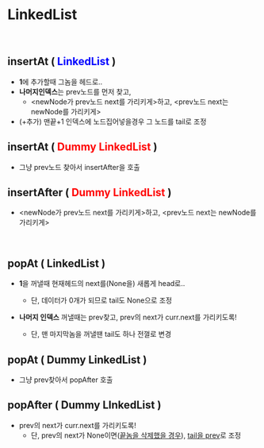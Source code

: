 # LinkedList
&nbsp;
## insertAt ( <span style="color: blue">LinkedList</span> )

- **1**에 추가할때 그놈을 헤드로..
- **나머지인덱스**는 prev노드를 먼저 찾고, 
  - <newNode가 prev노드 next를 가리키게>하고, <prev노드 next는 newNode를 가리키게>
- (+추가) 맨끝+1 인덱스에 노드집어넣을경우 그 노드를 tail로 조정

## insertAt ( <span style="color: red">Dummy LinkedList</span> )

- 그냥 prev노드 찾아서 insertAfter을 호출

## insertAfter ( <span style="color: red">Dummy LinkedList</span> )

- <newNode가 prev노드 next를 가리키게>하고, <prev노드 next는 newNode를 가리키게>

&nbsp;&nbsp;&nbsp;

## popAt ( LinkedList )

- **1**을 꺼낼때 현재헤드의 next를(None을) 새롭게 head로..
  - 단, 데이터가 0개가 되므로 tail도 None으로 조정

- **나머지 인덱스** 꺼낼때는 prev찾고, prev의 next가 curr.next를 가리키도록!
  - 단, 맨 마지막놈을 꺼낼땐 tail도 하나 전껄로 변경

## popAt ( Dummy LinkedList )

- 그냥 prev찾아서 popAfter 호출

## popAfter ( Dummy LInkedList )

- prev의 next가 curr.next를 가리키도록!
  - 단, prev의 next가 None이면(<u>끝놈을 삭제했을 경우</u>), <u>tail을 prev</u>로 조정
